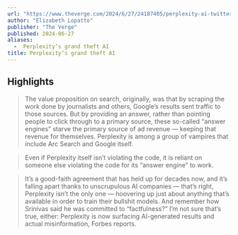 ```yaml
---
url: "https://www.theverge.com/2024/6/27/24187405/perplexity-ai-twitter-lie-plagiarism"
author: "Elizabeth Lopatto"
publisher: "The Verge"
published: 2024-06-27
aliases:
  -  Perplexity’s grand theft AI
title: Perplexity’s grand theft AI
---
```


## Highlights
> The value proposition on search, originally, was that by scraping the work done by journalists and others, Google’s results sent traffic to those sources. But by providing an answer, rather than pointing people to click through to a primary source, these so-called “answer engines” starve the primary source of ad revenue — keeping that revenue for themselves. Perplexity is among a group of vampires that include Arc Search and Google itself.

> Even if Perplexity itself isn’t violating the code, it is reliant on someone else violating the code for its “answer engine” to work.

> It’s a good-faith agreement that has held up for decades now, and it’s falling apart thanks to unscrupulous AI companies — that’s right, Perplexity isn’t the only one — hoovering up just about anything that’s available in order to train their bullshit models. And remember how Srinivas said he was committed to “factfulness?” I’m not sure that’s true, either: Perplexity is now surfacing AI-generated results and actual misinformation, Forbes reports.

